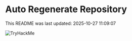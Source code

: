 # Auto Regenerate Repository

This README was last updated: 2025-10-27 11:09:07

 ![TryHackMe](https://tryhackme.com/badge/533634)